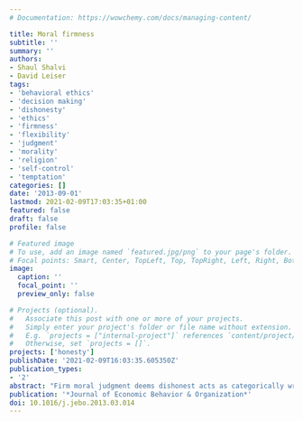 ```yaml
---
# Documentation: https://wowchemy.com/docs/managing-content/

title: Moral firmness
subtitle: ''
summary: ''
authors:
- Shaul Shalvi
- David Leiser
tags:
- 'behavioral ethics'
- 'decision making'
- 'dishonesty'
- 'ethics'
- 'firmness'
- 'flexibility'
- 'judgment'
- 'morality'
- 'religion'
- 'self-control'
- 'temptation'
categories: []
date: '2013-09-01'
lastmod: 2021-02-09T17:03:35+01:00
featured: false
draft: false
profile: false

# Featured image
# To use, add an image named `featured.jpg/png` to your page's folder.
# Focal points: Smart, Center, TopLeft, Top, TopRight, Left, Right, BottomLeft, Bottom, BottomRight.
image:
  caption: ''
  focal_point: ''
  preview_only: false

# Projects (optional).
#   Associate this post with one or more of your projects.
#   Simply enter your project's folder or file name without extension.
#   E.g. `projects = ["internal-project"]` references `content/project/deep-learning/index.md`.
#   Otherwise, set `projects = []`.
projects: ['honesty']
publishDate: '2021-02-09T16:03:35.605350Z'
publication_types:
- '2'
abstract: "Firm moral judgment deems dishonest acts as categorically wrong, and considers any self-serving justification for them as further dishonesty. People, however, commonly use self-serving justifications in order to feel honest even as they behave dishonestly, indicating reduced moral firmness. We test variation in moral firmness by comparing a sample of religious and secular female students. Arguably, religious people's upbringing and ongoing exposure to moral admonitions promote a firm moral approach which should translate into firmer moral judgments in adulthood. Results of a moral judgment experiment supported this proposition: Religious students judged lies more harshly than secular students, and were less influenced by the availability of self-serving justifications. A moral behavior experiment provided support to the notion that moral firmness in judgment may translate to moral firmness in behavior: whereas modest amount of lying was found among the secular students, no evidence for lying was observed among the religious student. Overall, we provide strong evidence for firm moral judgment among female religious students, and weaker evidence for firm moral behavior. We discuss the relation between firm moral judgment and behavior."
publication: '*Journal of Economic Behavior & Organization*'
doi: 10.1016/j.jebo.2013.03.014
---
```

